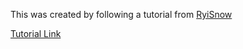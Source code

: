 This was created by following a tutorial from [RyiSnow](https://www.youtube.com/@RyiSnow/playlists)


[Tutorial Link](https://www.youtube.com/playlist?list=PL_QPQmz5C6WUTPONMeQcEEdKax0wGsnZB)
